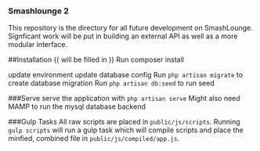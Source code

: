 ### Smashlounge 2
This repository is the directory for all future development on SmashLounge. Signficant work will be put in building 
an external API as well as a more modular interface. 

##Installation
{( will be filled in )}
Run composer install

update environment
update database config
Run `php artisan migrate` to create database migration 
Run `php artisan db:seed` to run seed

###Serve
serve the application with `php artisan serve`
Might also need MAMP to run the mysql database backend

###Gulp Tasks
All raw scripts are placed in `public/js/scripts`. Running `gulp scripts` will run a gulp
task which will compile scripts and place the minfied, combined file in `public/js/compiled/app.js`.